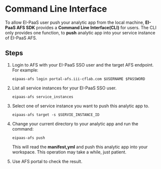 # Command Line Interface

To allow EI-PaaS user push your analytic app from the local machine, **EI-PaaS AFS SDK** provides a **Command Line Interface(CLI)** for users.
The CLI only provides one function, to **push** analytic app into your service instance of EI-PaaS AFS.

## Steps

1. Login to AFS with your EI-PaaS SSO user and the target AFS endpoint. For example:
    ```
    eipaas-afs login portal-afs.iii-cflab.com $USERNAME $PASSWORD
    ```

2. List all service instances for your EI-PaaS SSO user.
    ```
    eipaas-afs service_instances
    ```

3. Select one of service instance you want to push this analytic app to.
    ```
    eipaas-afs target -s $SERVIE_INSTANCE_ID

4. Change your current directory to your analytic app and run the command:
    ```
    eipaas-afs push
    ```
    This will read the **manifest,yml** and push this analytic app into your workspace.
    This operation may take a while, just patient.

5. Use AFS portal to check the result.
